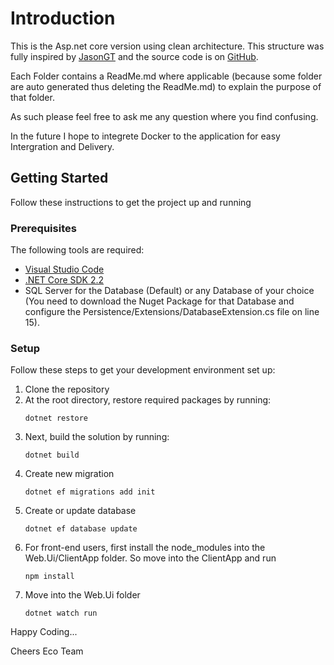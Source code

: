 # Introduction 

This is the Asp.net core version using clean architecture. This structure was fully inspired by [JasonGT](https://www.youtube.com/watch?v=Zygw4UAxCdg&t=1301s) and the source code is on [GitHub](https://github.com/JasonGT/NorthwindTraders).


Each Folder contains a ReadMe.md where applicable (because some folder are auto generated thus deleting the ReadMe.md) to explain the purpose of that folder.

As such please feel free to ask me any question where you find confusing.

In the future I hope to integrete Docker to the application for easy Intergration and Delivery.

## Getting Started
Follow these instructions to get the project up and running

### Prerequisites
The following tools are required:

* [Visual Studio Code](https://code.visualstudio.com/)
* [.NET Core SDK 2.2](https://www.microsoft.com/net/download/dotnet-core/2.2)
* SQL Server for the Database (Default) or any Database of your choice (You need to download the Nuget Package for that Database and configure the Persistence/Extensions/DatabaseExtension.cs file on line 15).

### Setup
Follow these steps to get your development environment set up:

  1. Clone the repository
  2. At the root directory, restore required packages by running:
     ```
     dotnet restore
     ```
  3. Next, build the solution by running:
     ```
     dotnet build
     ```
  4. Create new migration
     ```
     dotnet ef migrations add init
     ```
  5. Create or update database
     ```
     dotnet ef database update
     ```
  6. For front-end users, first install the node_modules into the Web.Ui/ClientApp folder. So move into the ClientApp and run
     ```
     npm install
     ```
  7. Move into the Web.Ui folder
     ```
     dotnet watch run
     ```

Happy Coding...

Cheers Eco Team

